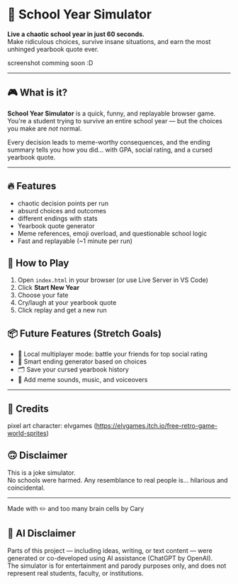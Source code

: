# 🏫 School Year Simulator

**Live a chaotic school year in just 60 seconds.**  
Make ridiculous choices, survive insane situations, and earn the most unhinged yearbook quote ever.

screenshot comming soon :D

---

## 🎮 What is it?

**School Year Simulator** is a quick, funny, and replayable browser game.  
You're a student trying to survive an entire school year — but the choices you make are *not* normal.

Every decision leads to meme-worthy consequences, and the ending summary tells you how you did… with GPA, social rating, and a cursed yearbook quote.

---

## 🔥 Features

- chaotic decision points per run
- absurd choices and outcomes
- different endings with stats
- Yearbook quote generator
- Meme references, emoji overload, and questionable school logic
- Fast and replayable (~1 minute per run)


## 🚀 How to Play

1. Open `index.html` in your browser (or use Live Server in VS Code)
2. Click **Start New Year**
3. Choose your fate
4. Cry/laugh at your yearbook quote
5. Click replay and get a new run


## 📦 Future Features (Stretch Goals)

- 👥 Local multiplayer mode: battle your friends for top social rating
- 🧠 Smart ending generator based on choices
- 🗂️ Save your cursed yearbook history
- 🎵 Add meme sounds, music, and voiceovers

---

## 📃 Credits

pixel art character: elvgames (https://elvgames.itch.io/free-retro-game-world-sprites)

## 🙃 Disclaimer

This is a joke simulator.  
No schools were harmed. Any resemblance to real people is… hilarious and coincidental.

---

Made with ✏️ and too many brain cells by Cary

## 🤖 AI Disclaimer

Parts of this project — including ideas, writing, or text content — were generated or co-developed using AI assistance (ChatGPT by OpenAI).  
The simulator is for entertainment and parody purposes only, and does not represent real students, faculty, or institutions.

